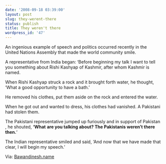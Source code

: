 ```yaml
---
date: '2008-09-18 03:39:00'
layout: post
slug: they-werent-there
status: publish
title: They weren't there
wordpress_id: '47'
---
```


An ingenious example of speech and politics occurred recently in the United Nations Assembly that made the world community smile.

A representative from India began: ‘Before beginning my talk I want to tell you something about Rishi Kashyap of Kashmir, after whom Kashmir is named.

When Rishi Kashyap struck a rock and it brought forth water, he thought, ‘What a good opportunity to have a bath.’

He removed his clothes, put them aside on the rock and entered the water.

When he got out and wanted to dress, his clothes had vanished. A Pakistani had stolen them.

The Pakistani representative jumped up furiously and in support of Pakistan , he shouted, **‘What** **are you talking about? The Pakistanis weren’t there then.**‘

The Indian representative smiled and said, ‘And now that we have made that clear, I will begin my speech.’

Via: [Bawandinesh.name](http://bawandinesh.name/?p=309)
